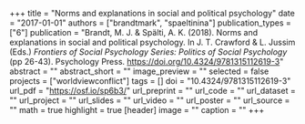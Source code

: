 +++
title = "Norms and explanations in social and political psychology"
date = "2017-01-01"
authors = ["brandtmark", "spaeltinina"]
publication_types = ["6"]
publication = "Brandt, M. J. & Spälti, A. K. (2018). Norms and explanations in social and political psychology. In J. T. Crawford & L. Jussim (Eds.) *Frontiers of Social Psychology Series: Politics of Social Psychology* (pp 26-43). Psychology Press. https://doi.org/10.4324/9781315112619-3"
abstract = ""
abstract_short = ""
image_preview = ""
selected = false
projects = ["worldviewconflict"]
tags = []
doi = "10.4324/9781315112619-3"
url_pdf = "https://osf.io/sp6b3/"
url_preprint = ""
url_code = ""
url_dataset = ""
url_project = ""
url_slides = ""
url_video = ""
url_poster = ""
url_source = ""
math = true
highlight = true
[header]
image = ""
caption = ""
+++
